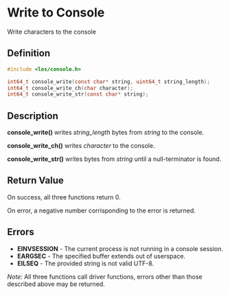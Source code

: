 # Write to Console
Write characters to the console

## Definition

```c
#include <los/console.h>

int64_t console_write(const char* string, uint64_t string_length);
int64_t console_write_ch(char character);
int64_t console_write_str(const char* string);
```

## Description
**console_write()** writes *string_length* bytes from *string* to the console.

**console_write_ch()** writes *character* to the console.

**console_write_str()** writes bytes from *string* until a null-terminator is found.

## Return Value
On success, all three functions return 0.

On error, a negative number corrisponding to the error is returned.

## Errors
 * **EINVSESSION** - The current process is not running in a console session.
 * **EARGSEC** - The specified buffer extends out of userspace.
 * **EILSEQ** - The provided string is not valid UTF-8.

*Note:* All three functions call driver functions, errors other than those described above may be returned.